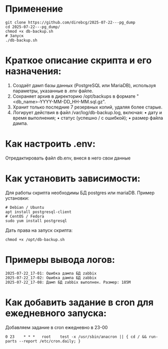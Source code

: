 # Применение

```
git clone https://github.com/direbcg/2025-07-22---pg_dump
cd 2025-07-22---pg_dump/
chmod +x db-backup.sh
# Запуск
./db-backup.sh
```

# ⁠Краткое описание скрипта и его назначения:

1. Создаёт дамп базы данных (PostgreSQL или MariaDB), используя параметры, указанные в .env файле.
2. Сохраняет архив в директорию /opt/backups в формате "<db_name>-YYYY-MM-DD_HH-MM.sql.gz".
3. ⁠Хранит только последние 7 резервных копий, удаляя более старые.
4. Логирует действия в файл /var/log/db-backup.log, включая:
	•⁠  ⁠дату и время выполнения;
	•⁠  ⁠статус (успешно / с ошибкой);
	•⁠  ⁠размер файла дампа.


# ⁠Как настроить .env:

Отредактировать файл db.env, внеся в него свои данные

# Как установить зависимости:

Для работы скрипта необходимы БД postgres или mariaDB. Пример установки:

```
# Debian / Ubuntu
apt install postgresql-client
# CentOS / Fedora
sudo yum install postgresql
```

Дать права на запуск скрипта:

```
chmod +x /opt/db-backup.sh
```

# Примеры вывода логов: 
```
2025-07-22_17-01: Ошибка дампа БД zabbix
2025-07-22_17-02: Ошибка дампа БД zabbix
2025-07-22_17-08: Дамп БД zabbix выполнен. Размер: 185M
```
# ⁠Как добавить задание в cron для ежедневного запуска:

Добавляем задание в cron ежедневно в 23-00
```
0 23    * * *   root    test -x /usr/sbin/anacron || { cd / && run-parts --report /etc/cron.daily; }
```

